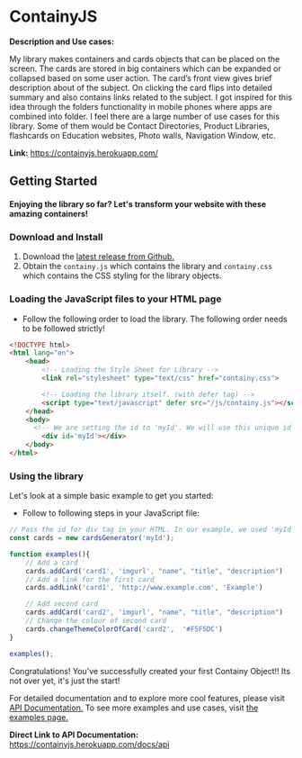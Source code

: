 # ContainyJS

**Description and Use cases:** 

My library makes containers and cards objects that can be placed on the screen. The cards are stored in big containers which can be expanded or collapsed based on some user action. The card’s front view gives brief description about of the subject. On clicking the card flips into detailed summary and also contains links related to the subject. I got inspired for this idea through the folders functionality in mobile phones where apps are combined into folder.
I feel there are a large number of use cases for this library. Some of them would be Contact Directories, Product Libraries, flashcards on Education websites, Photo walls, Navigation Window, etc.

**Link:** https://containyjs.herokuapp.com/

## Getting Started
#### Enjoying the library so far? Let's transform your website with these amazing containers!

### Download and Install

1. Download the [latest release from Github.](https://www.google.com/)
2. Obtain the `containy.js` which contains the library and `containy.css` which contains the CSS styling for the library objects.

### Loading the JavaScript files to your HTML page

- Follow the following order to load the library. The following order needs to be followed strictly!

```html
<!DOCTYPE html>
<html lang="en">
    <head>
        <!-- Loading the Style Sheet for Library -->
        <link rel="stylesheet" type="text/css" href="containy.css">

        <!-- Loading the library itself. (with defer tag) -->
        <script type="text/javascript" defer src="/js/containy.js"></script>
    </head>
    <body>
      <!-- We are setting the id to 'myId'. We will use this unique id to select our div tag in JS file. -->
        <div id='myId'></div>
    </body>
</html>
```

### Using the library

Let's look at a simple basic example to get you started:

- Follow to following steps in your JavaScript file:

```javascript
// Pass the id for div tag in your HTML. In our example, we used 'myId'.
const cards = new cardsGenerator('myId');

function examples(){
    // Add a card
    cards.addCard('card1', 'imgurl', "name", "title", "description")
    // Add a link for the first card
    cards.addLink('card1', 'http://www.example.com', 'Example')

    // Add second card
    cards.addCard('card2', 'imgurl', "name", "title", "description")
    // Change the colour of second card
    cards.changeThemeColorOfCard('card2',  '#F5F5DC')
}

examples();
```
Congratulations! You've successfully created your first Containy Object!! Its not over yet, it's just the start!

For detailed documentation and to explore more cool features, please visit [API Documentation.](https://containyjs.herokuapp.com/docs/api) To see more examples and use cases, visit [the examples page.](https://containyjs.herokuapp.com/example.html)


**Direct Link to API Documentation:** https://containyjs.herokuapp.com/docs/api

